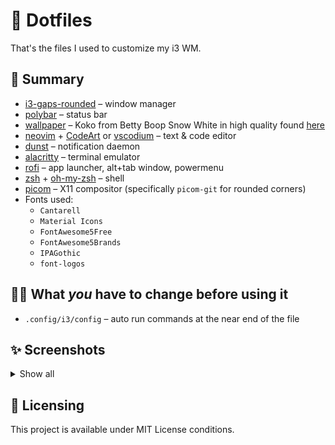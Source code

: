 # 📁 Dotfiles

That's the files I used to customize my i3 WM.

## 📑 Summary

- [i3-gaps-rounded](https://github.com/jbenden/i3-gaps-rounded) – window manager
- [polybar](https://github.com/polybar/polybar) – status bar
- [wallpaper](./docs/wallpaper.png) – Koko from Betty Boop Snow White in high
  quality found
  [here](https://www.deviantart.com/nicolahynes/art/Fleischer-Studios-Koko-the-Clown-2K-Wallpaper-728097079)
- [neovim](https://github.com/neovim/neovim) +
  [CodeArt](https://github.com/artart222/CodeArt) or
  [vscodium](https://github.com/VSCodium/vscodium/) – text & code editor
- [dunst](https://github.com/dunst-project/dunst) – notification daemon
- [alacritty](https://github.com/alacritty/alacritty) – terminal emulator
- [rofi](https://github.com/joni22u/rofi) – app launcher, alt+tab window,
  powermenu
- [zsh](https://www.zsh.org/) + [oh-my-zsh](https://github.com/ohmyzsh/ohmyzsh)
  – shell
- [picom](https://github.com/yshui/picom) – X11 compositor (specifically
  `picom-git` for rounded corners)
- Fonts used:
  - `Cantarell`
  - `Material Icons`
  - `FontAwesome5Free`
  - `FontAwesome5Brands`
  - `IPAGothic`
  - `font-logos`

## ✍🏻 What _you_ have to change before using it

- `.config/i3/config` – auto run commands at the near end of the file

## ✨ Screenshots

<details>
    <summary>Show all</summary>
    <h3>🖼️ Desktop</h3>
    <img src="./docs/desktop.png" alt="desktop">
    <h3>📟 Rofi</h3>
    <ul>
        <li>
            <h6>Launcher</h6>
            <img src="./docs/rofi-run.png" alt="rofi launcher">
        </li>
        <li>
            <h6>Power menu</h6>
            <img src="./docs/rofi-powermenu.png" alt="rofi powermenu">
        </li>
        <li>
            <h6>Window changer</h6>
            <img src="./docs/rofi-window.png" alt="rofi window changer">
        </li>
    </ul>
    <h3>🗨️ Dunst notifications</h3>
    <div align="center">
        <img src="./docs/dunst-notifications.png" alt="dunst notification">
    </div>
</details>

## 📝 Licensing

This project is available under MIT License conditions.
